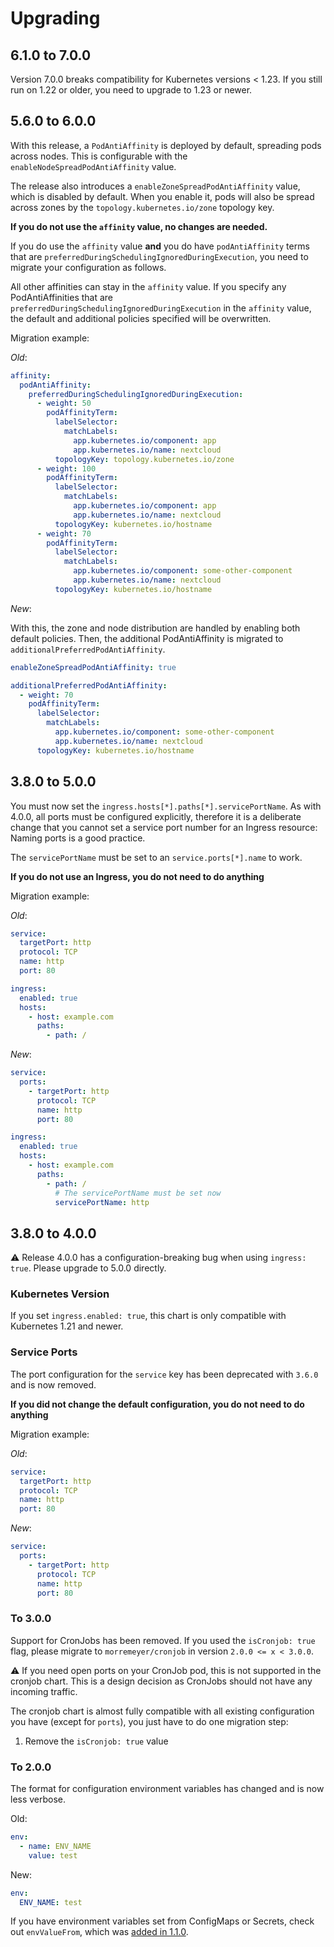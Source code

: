 # Upgrading

## 6.1.0 to 7.0.0

Version 7.0.0 breaks compatibility for Kubernetes versions < 1.23.
If you still run on 1.22 or older, you need to upgrade to 1.23 or newer.

## 5.6.0 to 6.0.0

With this release, a `PodAntiAffinity` is deployed by default, spreading pods across nodes. This is configurable with the `enableNodeSpreadPodAntiAffinity` value.

The release also introduces a `enableZoneSpreadPodAntiAffinity` value, which is disabled by default. When you enable it, pods will also be spread across zones by the `topology.kubernetes.io/zone` topology key.

**If you do not use the `affinity` value, no changes are needed.**

If you do use the `affinity` value **and** you do have `podAntiAffinity` terms that are `preferredDuringSchedulingIgnoredDuringExecution`, you need to migrate your configuration as follows.

All other affinities can stay in the `affinity` value. If you specify any PodAntiAffinities that are `preferredDuringSchedulingIgnoredDuringExecution` in the `affinity` value, the default and additional policies specified will be overwritten.

Migration example:

_Old_:

```yaml
affinity:
  podAntiAffinity:
    preferredDuringSchedulingIgnoredDuringExecution:
      - weight: 50
        podAffinityTerm:
          labelSelector:
            matchLabels:
              app.kubernetes.io/component: app
              app.kubernetes.io/name: nextcloud
          topologyKey: topology.kubernetes.io/zone
      - weight: 100
        podAffinityTerm:
          labelSelector:
            matchLabels:
              app.kubernetes.io/component: app
              app.kubernetes.io/name: nextcloud
          topologyKey: kubernetes.io/hostname
      - weight: 70
        podAffinityTerm:
          labelSelector:
            matchLabels:
              app.kubernetes.io/component: some-other-component
              app.kubernetes.io/name: nextcloud
          topologyKey: kubernetes.io/hostname
```

_New_:

With this, the zone and node distribution are handled by enabling both default policies.
Then, the additional PodAntiAffinity is migrated to `additionalPreferredPodAntiAffinity`.

```yaml
enableZoneSpreadPodAntiAffinity: true

additionalPreferredPodAntiAffinity:
  - weight: 70
    podAffinityTerm:
      labelSelector:
        matchLabels:
          app.kubernetes.io/component: some-other-component
          app.kubernetes.io/name: nextcloud
      topologyKey: kubernetes.io/hostname
```

## 3.8.0 to 5.0.0

You must now set the `ingress.hosts[*].paths[*].servicePortName`. As with 4.0.0, all ports must be configured explicitly,
therefore it is a deliberate change that you cannot set a service port number for an Ingress resource: Naming ports is a good practice.

The `servicePortName` must be set to an `service.ports[*].name` to work.

**If you do not use an Ingress, you do not need to do anything**

Migration example:

_Old_:

```yaml
service:
  targetPort: http
  protocol: TCP
  name: http
  port: 80

ingress:
  enabled: true
  hosts:
    - host: example.com
      paths:
        - path: /
```

_New_:

```yaml
service:
  ports:
    - targetPort: http
      protocol: TCP
      name: http
      port: 80

ingress:
  enabled: true
  hosts:
    - host: example.com
      paths:
        - path: /
          # The servicePortName must be set now
          servicePortName: http
```

## 3.8.0 to 4.0.0

:warning: Release 4.0.0 has a configuration-breaking bug when using `ingress: true`. Please upgrade to 5.0.0 directly.

### Kubernetes Version

If you set `ingress.enabled: true`, this chart is only compatible with Kubernetes 1.21 and newer.

### Service Ports

The port configuration for the `service` key has been deprecated with `3.6.0` and is now removed.

**If you did not change the default configuration, you do not need to do anything**

Migration example:

_Old_:

```yaml
service:
  targetPort: http
  protocol: TCP
  name: http
  port: 80
```

_New_:

```yaml
service:
  ports:
    - targetPort: http
      protocol: TCP
      name: http
      port: 80
```

### To 3.0.0

Support for CronJobs has been removed. If you used the `isCronjob: true` flag, please migrate to `morremeyer/cronjob` in version `2.0.0 <= x < 3.0.0`.

:warning: If you need open ports on your CronJob pod, this is not supported in the cronjob chart. This is a design decision as CronJobs should not have any incoming traffic.

The cronjob chart is almost fully compatible with all existing configuration you have (except for `ports`), you just have to do one migration step:

1. Remove the `isCronjob: true` value

### To 2.0.0

The format for configuration environment variables has changed and is now less verbose.

Old:

```yaml
env:
  - name: ENV_NAME
    value: test
```

New:

```yaml
env:
  ENV_NAME: test
```

If you have environment variables set from ConfigMaps or Secrets, check out `envValueFrom`, which was [added in 1.1.0](https://github.com/morremeyer/charts/commit/a2b767f91b8f921bbd81abcb37648a6724ebb1db).
